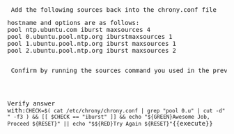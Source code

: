 <pre> Add the following sources back into the chrony.conf file </pre>
<pre>
hostname and options are as follows:
pool ntp.ubuntu.com iburst maxsources 4
pool 0.ubuntu.pool.ntp.org iburstmaxsources 1
pool 1.ubuntu.pool.ntp.org iburst maxsources 1
pool 2.ubuntu.pool.ntp.org iburst maxsources 2

<pre> Confirm by running the sources command you used in the previous step. </pre>


Verify answer with:`CHECK=$( cat /etc/chrony/chrony.conf | grep "pool 0.u" | cut -d" " -f3 ) && [[ $CHECK == "iburst" ]] && echo "${GREEN}Awesome Job, Proceed ${RESET}" || echo "$${RED}Try Again ${RESET}"`{{execute}}

